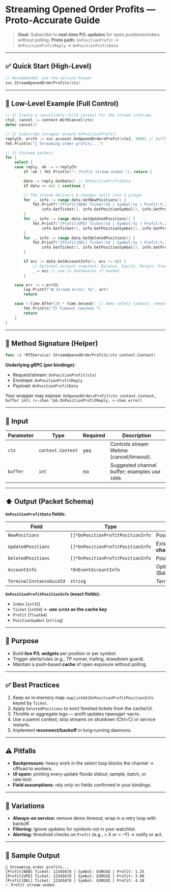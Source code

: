 # Streaming Opened Order Profits — Proto‑Accurate Guide

> **Goal:** Subscribe to **real‑time P/L updates** for open positions/orders without polling.
> **Proto path:** `OnPositionProfit` → `OnPositionProfitReply` → `OnPositionProfitData`

---

## ✅ Quick Start (High‑Level)

```go
// Recommended: use the service helper
svc.StreamOpenedOrderProfits(ctx)
```

---

## 🔧 Low‑Level Example (Full Control)

```go
// 1) Create a cancellable child context for the stream lifetime
ctx2, cancel := context.WithCancel(ctx)
defer cancel()

// 2) Subscribe (wrapper around OnPositionProfit)
replyCh, errCh := svc.account.OnOpenedOrdersProfit(ctx2, 1000) // buffer=1000 is a safe demo default
fmt.Println("🔄 Streaming order profits...")

// 3) Consume packets
for {
    select {
    case reply, ok := <-replyCh:
        if !ok { fmt.Println("✅ Profit stream ended."); return }

        data := reply.GetData() // OnPositionProfitData
        if data == nil { continue }

        // The stream delivers Δ-changes split into 3 groups
        for _, info := range data.GetNewPositions() {
            fmt.Printf("[Profit|NEW] Ticket:%d | Symbol:%s | Profit:%.2f\n",
                info.GetTicket(), info.GetPositionSymbol(), info.GetProfit())
        }
        for _, info := range data.GetUpdatedPositions() {
            fmt.Printf("[Profit|UPD] Ticket:%d | Symbol:%s | Profit:%.2f\n",
                info.GetTicket(), info.GetPositionSymbol(), info.GetProfit())
        }
        for _, info := range data.GetDeletedPositions() {
            fmt.Printf("[Profit|DEL] Ticket:%d | Symbol:%s | Profit:%.2f\n",
                info.GetTicket(), info.GetPositionSymbol(), info.GetProfit())
        }

        if acc := data.GetAccountInfo(); acc != nil {
            // Optional account snapshot: Balance, Equity, Margin, FreeMargin, Profit, etc.
            _ = acc // use in dashboards if needed
        }

    case err := <-errCh:
        log.Printf("❌ Stream error: %v", err)
        return

    case <-time.After(30 * time.Second): // demo safety timeout; remove in production
        fmt.Println("⏱️ Timeout reached.")
        return
    }
}
```

---

## 🧾 Method Signature (Helper)

```go
func (s *MT5Service) StreamOpenedOrderProfits(ctx context.Context)
```

**Underlying gRPC (per bindings):**

* Request/stream: `OnPositionProfit(ctx)`
* Envelope: `OnPositionProfitReply`
* Payload: `OnPositionProfitData`

Your wrapper may expose:
`OnOpenedOrdersProfit(ctx context.Context, buffer int) (<-chan *pb.OnPositionProfitReply, <-chan error)`

---

## 🔽 Input

| Parameter | Type              | Required | Description                                    |
| --------- | ----------------- | -------- | ---------------------------------------------- |
| `ctx`     | `context.Context` | yes      | Controls stream lifetime (cancel/timeout).     |
| `buffer`  | `int`             | no       | Suggested channel buffer; examples use `1000`. |

---

## ⬆️ Output (Packet Schema)

**`OnPositionProfitData` fields:**

| Field                    | Type                              | Purpose                                                              |
| ------------------------ | --------------------------------- | -------------------------------------------------------------------- |
| `NewPositions`           | `[]*OnPositionProfitPositionInfo` | Positions that **appeared** since last packet.                       |
| `UpdatedPositions`       | `[]*OnPositionProfitPositionInfo` | Existing positions whose profit/fields **changed**.                  |
| `DeletedPositions`       | `[]*OnPositionProfitPositionInfo` | Positions that were **closed/removed**.                              |
| `AccountInfo`            | `*OnEventAccountInfo`             | Optional account snapshot (Balance/Equity/Margin/FreeMargin/Profit). |
| `TerminalInstanceGuidId` | `string`                          | Terminal instance identifier.                                        |

**`OnPositionProfitPositionInfo` (exact fields):**

* `Index` (`int32`)
* `Ticket` (`int64`)  ← **use `int64` as the cache key**
* `Profit` (`float64`)
* `PositionSymbol` (`string`)

---

## 🎯 Purpose

* Build **live P/L widgets** per position or per symbol.
* Trigger alerts/rules (e.g., TP runner, trailing, drawdown guard).
* Maintain a push‑based **cache** of open exposure without polling.

---

## ✅ Best Practices

1. Keep an in‑memory map: `map[int64]OnPositionProfitPositionInfo` keyed by `Ticket`.
2. Apply `DeletedPositions` to evict finished tickets from the cache/UI.
3. Throttle or aggregate logs — profit updates приходят часто.
4. Use a parent context; stop streams on shutdown (Ctrl+C) or service restarts.
5. Implement **reconnect/backoff** in long‑running daemons.

---

## ⚠️ Pitfalls

* **Backpressure:** heavy work in the select loop blocks the channel → offload to workers.
* **UI spam:** printing every update floods stdout; sample, batch, or rate‑limit.
* **Field assumptions:** rely only on fields confirmed in your bindings.

---

## 🔀 Variations

* **Always‑on service:** remove demo timeout; wrap in a retry loop with backoff.
* **Filtering:** ignore updates for symbols not in your watchlist.
* **Alerting:** threshold checks on `Profit` (e.g., > X or < –Y) → notify or act.

---

## 🧪 Sample Output

```
🔄 Streaming order profits...
[Profit|NEW] Ticket: 12345678 | Symbol: EURUSD | Profit: 1.25
[Profit|UPD] Ticket: 12345678 | Symbol: EURUSD | Profit: 3.90
[Profit|DEL] Ticket: 12345678 | Symbol: EURUSD | Profit: 4.10
✅ Profit stream ended.
```
